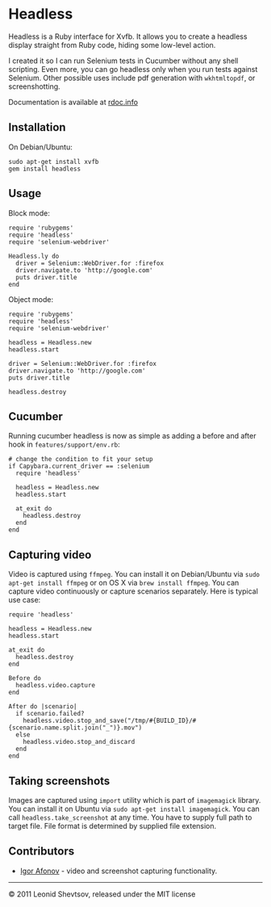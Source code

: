 # Headless

Headless is a Ruby interface for Xvfb. It allows you to create a headless display straight from Ruby code, hiding some low-level action.

I created it so I can run Selenium tests in Cucumber without any shell scripting. Even more, you can go headless only when you run tests against Selenium.
Other possible uses include pdf generation with `wkhtmltopdf`, or screenshotting.

Documentation is available at [rdoc.info](http://rdoc.info/projects/leonid-shevtsov/headless)

## Installation

On Debian/Ubuntu:

    sudo apt-get install xvfb
    gem install headless

## Usage

Block mode:

    require 'rubygems'
    require 'headless'
    require 'selenium-webdriver'

    Headless.ly do
      driver = Selenium::WebDriver.for :firefox
      driver.navigate.to 'http://google.com'
      puts driver.title 
    end

Object mode:

    require 'rubygems'
    require 'headless'
    require 'selenium-webdriver'

    headless = Headless.new
    headless.start

    driver = Selenium::WebDriver.for :firefox
    driver.navigate.to 'http://google.com'
    puts driver.title

    headless.destroy

## Cucumber

Running cucumber headless is now as simple as adding a before and after hook in `features/support/env.rb`:


    # change the condition to fit your setup
    if Capybara.current_driver == :selenium
      require 'headless'

      headless = Headless.new
      headless.start

      at_exit do
        headless.destroy
      end
    end

## Capturing video

Video is captured using `ffmpeg`. You can install it on Debian/Ubuntu via `sudo apt-get install ffmpeg` or on OS X via `brew install ffmpeg`. You can capture video continuously or capture scenarios separately. Here is typical use case:

    require 'headless'

    headless = Headless.new
    headless.start

    at_exit do
      headless.destroy
    end

    Before do
      headless.video.capture
    end

    After do |scenario|
      if scenario.failed?
        headless.video.stop_and_save("/tmp/#{BUILD_ID}/#{scenario.name.split.join("_")}.mov")
      else
        headless.video.stop_and_discard
      end
    end

## Taking screenshots

Images are captured using `import` utility which is part of `imagemagick` library. You can install it on Ubuntu via `sudo apt-get install imagemagick`. You can call `headless.take_screenshot` at any time. You have to supply full path to target file. File format is determined by supplied file extension.

## Contributors

* [Igor Afonov](http://iafonov.github.com) - video and screenshot capturing functionality.

---

&copy; 2011 Leonid Shevtsov, released under the MIT license
